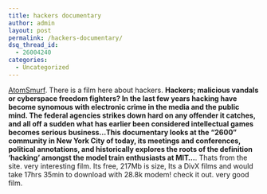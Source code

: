 ```yaml
---
title: hackers documentary
author: admin
layout: post
permalink: /hackers-documentary/
dsq_thread_id:
  - 26004240
categories:
  - Uncategorized
---
```

[AtomSmurf][1]. There is a film here about hackers. **Hackers; malicious vandals or cyberspace freedom fighters? In the last few years hacking have become synomous with electronic crime in the media and the public mind. The federal agencies strikes down hard on any offender it catches, and all off a sudden what has earlier been considered intellectual games becomes serious business&#8230;This documentary looks at the &#8220;2600&#8221; community in New York City of today, its meetings and conferences, political annotations, and historically explores the roots of the definition &#8216;hacking&#8217; amongst the model train enthusiasts at MIT&#8230;**. Thats from the site. very interesting film. Its free, 217Mb is size, Its a DivX films and would take 17hrs 35min to download with 28.8k modem! check it out. very good film.

 [1]: http://www.atomsmurf.pasta.cs.uit.no/ "AtomSmurf"